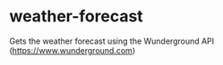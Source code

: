 # weather-forecast
Gets the weather forecast using the Wunderground API (https://www.wunderground.com)
